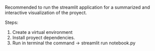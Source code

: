 Recommended to run the streamlit application for a summarized and 
interactive visualization of the proyect.

Steps:
1. Create a virtual environment
2. Install proyect dependencies.
3. Run in terminal the command -> streamlit run notebook.py
